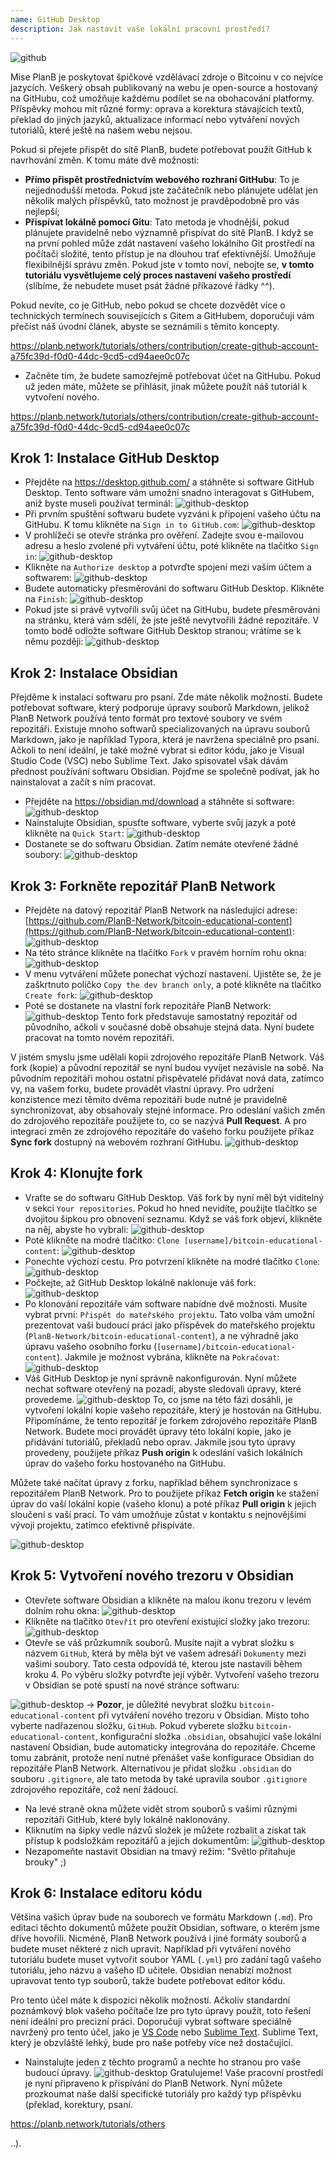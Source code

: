 ```yaml
---
name: GitHub Desktop
description: Jak nastavit vaše lokální pracovní prostředí?
---
```

![github](assets/cover.webp)

Mise PlanB je poskytovat špičkové vzdělávací zdroje o Bitcoinu v co nejvíce jazycích. Veškerý obsah publikovaný na webu je open-source a hostovaný na GitHubu, což umožňuje každému podílet se na obohacování platformy. Příspěvky mohou mít různé formy: oprava a korektura stávajících textů, překlad do jiných jazyků, aktualizace informací nebo vytváření nových tutoriálů, které ještě na našem webu nejsou.

Pokud si přejete přispět do sítě PlanB, budete potřebovat použít GitHub k navrhování změn. K tomu máte dvě možnosti:
- **Přímo přispět prostřednictvím webového rozhraní GitHubu**: To je nejjednodušší metoda. Pokud jste začátečník nebo plánujete udělat jen několik malých příspěvků, tato možnost je pravděpodobně pro vás nejlepší;
- **Přispívat lokálně pomocí Gitu**: Tato metoda je vhodnější, pokud plánujete pravidelně nebo významně přispívat do sítě PlanB. I když se na první pohled může zdát nastavení vašeho lokálního Git prostředí na počítači složité, tento přístup je na dlouhou trať efektivnější. Umožňuje flexibilnější správu změn. Pokud jste v tomto noví, nebojte se, **v tomto tutoriálu vysvětlujeme celý proces nastavení vašeho prostředí** (slíbíme, že nebudete muset psát žádné příkazové řádky ^^).

Pokud nevíte, co je GitHub, nebo pokud se chcete dozvědět více o technických termínech souvisejících s Gitem a GitHubem, doporučuji vám přečíst náš úvodní článek, abyste se seznámili s těmito koncepty.

https://planb.network/tutorials/others/contribution/create-github-account-a75fc39d-f0d0-44dc-9cd5-cd94aee0c07c



- Začněte tím, že budete samozřejmě potřebovat účet na GitHubu. Pokud už jeden máte, můžete se přihlásit, jinak můžete použít náš tutoriál k vytvoření nového.

https://planb.network/tutorials/others/contribution/create-github-account-a75fc39d-f0d0-44dc-9cd5-cd94aee0c07c



## Krok 1: Instalace GitHub Desktop

- Přejděte na https://desktop.github.com/ a stáhněte si software GitHub Desktop. Tento software vám umožní snadno interagovat s GitHubem, aniž byste museli používat terminál:
![github-desktop](assets/1.webp)
- Při prvním spuštění softwaru budete vyzváni k připojení vašeho účtu na GitHubu. K tomu klikněte na `Sign in to GitHub.com`:
![github-desktop](assets/2.webp)
- V prohlížeči se otevře stránka pro ověření. Zadejte svou e-mailovou adresu a heslo zvolené při vytváření účtu, poté klikněte na tlačítko `Sign in`:
![github-desktop](assets/3.webp)
- Klikněte na `Authorize desktop` a potvrďte spojení mezi vaším účtem a softwarem:
![github-desktop](assets/4.webp)
- Budete automaticky přesměrováni do softwaru GitHub Desktop. Klikněte na `Finish`: ![github-desktop](assets/5.webp)
- Pokud jste si právě vytvořili svůj účet na GitHubu, budete přesměrováni na stránku, která vám sdělí, že jste ještě nevytvořili žádné repozitáře. V tomto bodě odložte software GitHub Desktop stranou; vrátíme se k němu později: ![github-desktop](assets/6.webp)

## Krok 2: Instalace Obsidian

Přejděme k instalaci softwaru pro psaní. Zde máte několik možností. Budete potřebovat software, který podporuje úpravy souborů Markdown, jelikož PlanB Network používá tento formát pro textové soubory ve svém repozitáři.
Existuje mnoho softwarů specializovaných na úpravu souborů Markdown, jako je například Typora, která je navržena speciálně pro psaní. Ačkoli to není ideální, je také možné vybrat si editor kódu, jako je Visual Studio Code (VSC) nebo Sublime Text. Jako spisovatel však dávám přednost používání softwaru Obsidian. Pojďme se společně podívat, jak ho nainstalovat a začít s ním pracovat.
- Přejděte na https://obsidian.md/download a stáhněte si software: ![github-desktop](assets/7.webp)
- Nainstalujte Obsidian, spusťte software, vyberte svůj jazyk a poté klikněte na `Quick Start`: ![github-desktop](assets/8.webp)
- Dostanete se do softwaru Obsidian. Zatím nemáte otevřené žádné soubory: ![github-desktop](assets/9.webp)

## Krok 3: Forkněte repozitář PlanB Network

- Přejděte na datový repozitář PlanB Network na následující adrese: [https://github.com/PlanB-Network/bitcoin-educational-content](https://github.com/PlanB-Network/bitcoin-educational-content): ![github-desktop](assets/10.webp)
- Na této stránce klikněte na tlačítko `Fork` v pravém horním rohu okna: ![github-desktop](assets/11.webp)
- V menu vytváření můžete ponechat výchozí nastavení. Ujistěte se, že je zaškrtnuto políčko `Copy the dev branch only`, a poté klikněte na tlačítko `Create fork`: ![github-desktop](assets/12.webp)
- Poté se dostanete na vlastní fork repozitáře PlanB Network: ![github-desktop](assets/13.webp)
Tento fork představuje samostatný repozitář od původního, ačkoli v současné době obsahuje stejná data. Nyní budete pracovat na tomto novém repozitáři.

V jistém smyslu jsme udělali kopii zdrojového repozitáře PlanB Network. Váš fork (kopie) a původní repozitář se nyní budou vyvíjet nezávisle na sobě. Na původním repozitáři mohou ostatní přispěvatelé přidávat nová data, zatímco vy, na vašem forku, budete provádět vlastní úpravy.
Pro udržení konzistence mezi těmito dvěma repozitáři bude nutné je pravidelně synchronizovat, aby obsahovaly stejné informace. Pro odeslání vašich změn do zdrojového repozitáře použijete to, co se nazývá **Pull Request**. A pro integraci změn ze zdrojového repozitáře do vašeho forku použijete příkaz **Sync fork** dostupný na webovém rozhraní GitHubu.
![github-desktop](assets/14.webp)

## Krok 4: Klonujte fork

- Vraťte se do softwaru GitHub Desktop. Váš fork by nyní měl být viditelný v sekci `Your repositories`. Pokud ho hned nevidíte, použijte tlačítko se dvojitou šipkou pro obnovení seznamu. Když se váš fork objeví, klikněte na něj, abyste ho vybrali:
![github-desktop](assets/15.webp)
- Poté klikněte na modré tlačítko: `Clone [username]/bitcoin-educational-content`:
![github-desktop](assets/16.webp)
- Ponechte výchozí cestu. Pro potvrzení klikněte na modré tlačítko `Clone`:
![github-desktop](assets/17.webp)
- Počkejte, až GitHub Desktop lokálně naklonuje váš fork:
![github-desktop](assets/18.webp)
- Po klonování repozitáře vám software nabídne dvě možnosti. Musíte vybrat první: `Přispět do mateřského projektu`. Tato volba vám umožní prezentovat vaši budoucí práci jako příspěvek do mateřského projektu (`PlanB-Network/bitcoin-educational-content`), a ne výhradně jako úpravu vašeho osobního forku (`[username]/bitcoin-educational-content`). Jakmile je možnost vybrána, klikněte na `Pokračovat`: ![github-desktop](assets/19.webp)
- Váš GitHub Desktop je nyní správně nakonfigurován. Nyní můžete nechat software otevřený na pozadí, abyste sledovali úpravy, které provedeme.
![github-desktop](assets/20.webp)
To, co jsme na této fázi dosáhli, je vytvoření lokální kopie vašeho repozitáře, který je hostován na GitHubu. Připomínáme, že tento repozitář je forkem zdrojového repozitáře PlanB Network. Budete moci provádět úpravy této lokální kopie, jako je přidávání tutoriálů, překladů nebo oprav. Jakmile jsou tyto úpravy provedeny, použijete příkaz **Push origin** k odeslání vašich lokálních úprav do vašeho forku hostovaného na GitHubu.

Můžete také načítat úpravy z forku, například během synchronizace s repozitářem PlanB Network. Pro to použijete příkaz **Fetch origin** ke stažení úprav do vaší lokální kopie (vašeho klonu) a poté příkaz **Pull origin** k jejich sloučení s vaší prací. To vám umožňuje zůstat v kontaktu s nejnovějšími vývoji projektu, zatímco efektivně přispíváte.

![github-desktop](assets/21.webp)
## Krok 5: Vytvoření nového trezoru v Obsidian

- Otevřete software Obsidian a klikněte na malou ikonu trezoru v levém dolním rohu okna:
![github-desktop](assets/22.webp)
- Klikněte na tlačítko `Otevřít` pro otevření existující složky jako trezoru: ![github-desktop](assets/23.webp)
- Otevře se váš průzkumník souborů. Musíte najít a vybrat složku s názvem `GitHub`, která by měla být ve vašem adresáři `Dokumenty` mezi vašimi soubory. Tato cesta odpovídá té, kterou jste nastavili během kroku 4. Po výběru složky potvrďte její výběr. Vytvoření vašeho trezoru v Obsidian se poté spustí na nové stránce softwaru:

![github-desktop](assets/24.webp)
-> **Pozor**, je důležité nevybrat složku `bitcoin-educational-content` při vytváření nového trezoru v Obsidian. Místo toho vyberte nadřazenou složku, `GitHub`. Pokud vyberete složku `bitcoin-educational-content`, konfigurační složka `.obsidian`, obsahující vaše lokální nastavení Obsidian, bude automaticky integrována do repozitáře. Chceme tomu zabránit, protože není nutné přenášet vaše konfigurace Obsidian do repozitáře PlanB Network. Alternativou je přidat složku `.obsidian` do souboru `.gitignore`, ale tato metoda by také upravila soubor `.gitignore` zdrojového repozitáře, což není žádoucí.

- Na levé straně okna můžete vidět strom souborů s vašimi různými repozitáři GitHub, které byly lokálně naklonovány.
- Kliknutím na šipky vedle názvů složek je můžete rozbalit a získat tak přístup k podsložkám repozitářů a jejich dokumentům:
![github-desktop](assets/25.webp)
- Nezapomeňte nastavit Obsidian na tmavý režim: "Světlo přitahuje brouky" ;)

## Krok 6: Instalace editoru kódu
Většina vašich úprav bude na souborech ve formátu Markdown (`.md`). Pro editaci těchto dokumentů můžete použít Obsidian, software, o kterém jsme dříve hovořili. Nicméně, PlanB Network používá i jiné formáty souborů a budete muset některé z nich upravit.
Například při vytváření nového tutoriálu budete muset vytvořit soubor YAML (`.yml`) pro zadání tagů vašeho tutoriálu, jeho názvu a vašeho ID učitele. Obsidian nenabízí možnost upravovat tento typ souborů, takže budete potřebovat editor kódu.

Pro tento účel máte k dispozici několik možností. Ačkoliv standardní poznámkový blok vašeho počítače lze pro tyto úpravy použít, toto řešení není ideální pro precizní práci. Doporučuji vybrat software speciálně navržený pro tento účel, jako je [VS Code](https://code.visualstudio.com/download) nebo [Sublime Text](https://www.sublimetext.com/download). Sublime Text, který je obzvláště lehký, bude pro naše potřeby více než dostačující.
- Nainstalujte jeden z těchto programů a nechte ho stranou pro vaše budoucí úpravy. ![github-desktop](assets/26.webp)
Gratulujeme! Vaše pracovní prostředí je nyní připraveno k přispívání do PlanB Network. Nyní můžete prozkoumat naše další specifické tutoriály pro každý typ příspěvku (překlad, korektury, psaní.

https://planb.network/tutorials/others

..).
